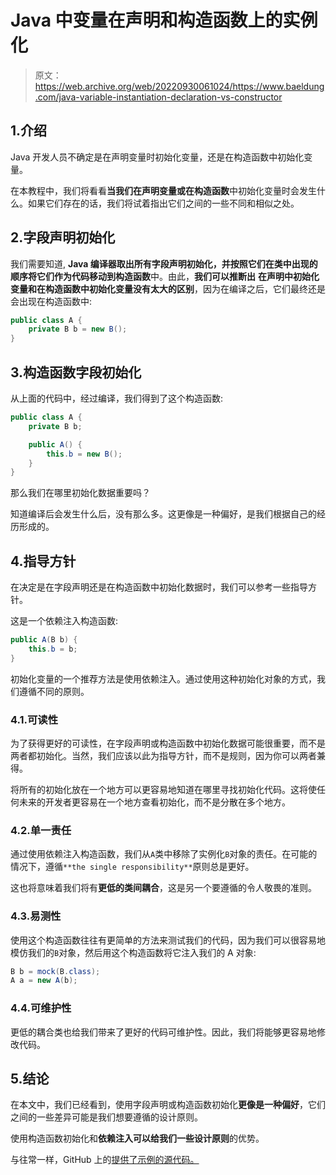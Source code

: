 # Java 中变量在声明和构造函数上的实例化

> 原文：<https://web.archive.org/web/20220930061024/https://www.baeldung.com/java-variable-instantiation-declaration-vs-constructor>

## 1.介绍

Java 开发人员不确定是在声明变量时初始化变量，还是在构造函数中初始化变量。

在本教程中，我们将看看**当我们在声明变量或在构造函数**中初始化变量时会发生什么。如果它们存在的话，我们将试着指出它们之间的一些不同和相似之处。

## 2.字段声明初始化

我们需要知道, **Java 编译器取出所有字段声明初始化，并按照它们在类中出现的顺序将它们作为代码移动到构造函数**中。由此，**我们可以推断出** **在声明中初始化变量和在构造函数中初始化变量没有太大的区别**，因为在编译之后，它们最终还是会出现在构造函数中:

```java
public class A {
    private B b = new B();
}
```

## 3.构造函数字段初始化

从上面的代码中，经过编译，我们得到了这个构造函数:

```java
public class A {
    private B b;

    public A() {
        this.b = new B();
    }
}
```

那么我们在哪里初始化数据重要吗？

知道编译后会发生什么后，没有那么多。这更像是一种偏好，是我们根据自己的经历形成的。

## 4.指导方针

在决定是在字段声明还是在构造函数中初始化数据时，我们可以参考一些指导方针。

这是一个依赖注入构造函数:

```java
public A(B b) {
    this.b = b;
}
```

初始化变量的一个推荐方法是使用依赖注入。通过使用这种初始化对象的方式，我们遵循不同的原则。

### 4.1.可读性

为了获得更好的可读性，在字段声明或构造函数中初始化数据可能很重要，而不是两者都初始化。当然，我们应该以此为指导方针，而不是规则，因为你可以两者兼得。

将所有的初始化放在一个地方可以更容易地知道在哪里寻找初始化代码。这将使任何未来的开发者更容易在一个地方查看初始化，而不是分散在多个地方。

### 4.2.单一责任

通过使用依赖注入构造函数，我们从`A`类中移除了实例化`B`对象的责任。在可能的情况下，遵循`**the single responsibility**`原则总是更好。

这也将意味着我们将有**更低的类间耦合**，这是另一个要遵循的令人敬畏的准则。

### 4.3.易测性

使用这个构造函数往往有更简单的方法来测试我们的代码，因为我们可以很容易地模仿我们的`B`对象，然后用这个构造函数将它注入我们的 A 对象:

```java
B b = mock(B.class);
A a = new A(b);
```

### 4.4.可维护性

更低的耦合类也给我们带来了更好的代码可维护性。因此，我们将能够更容易地修改代码。

## 5.结论

在本文中，我们已经看到，使用字段声明或构造函数初始化**更像是一种偏好**，它们之间的一些差异可能是我们想要遵循的设计原则。

使用构造函数初始化和**依赖注入可以给我们一些设计原则**的优势。

与往常一样，GitHub 上的[提供了示例的源代码。](https://web.archive.org/web/20221218190253/https://github.com/eugenp/tutorials/tree/master/core-java-modules/core-java-lang-5)